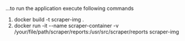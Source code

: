 ...to run the application execute following commands
1. docker build -t scraper-img .
2. docker run -it --name scraper-container -v /your/file/path/scraper/reports:/usr/src/scraper/reports scraper-img
